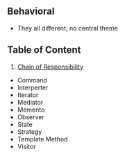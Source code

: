 ## Behavioral
- They all different; no central theme

## Table of Content

1. [Chain of Responsibility](./Chain_of_Responsibility/README.md)
* Command
* Interperter
* Iterator
* Mediator
* Memento
* Observer
* State
* Strategy
* Template Method
* Visitor
